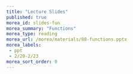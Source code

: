 ```yaml
---
title: "Lecture Slides"
published: true
morea_id: slides-fun
morea_summary: "Functions"
morea_type: reading
morea_url: /morea/materials/08-functions.pptx
morea_labels:
 - ppt
 - 2/20-2/23
morea_sort_order: 0
---
```


